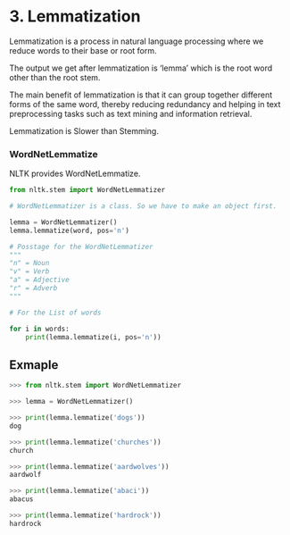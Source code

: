# 3. Lemmatization

Lemmatization is a process in natural language processing where we reduce words to their base or root form. 

The output we get after lemmatization is ‘lemma’ which is the root word other than the root stem.

The main benefit of lemmatization is that it can group together different forms of the same word, thereby reducing redundancy and helping in text preprocessing tasks such as text mining and information retrieval.

Lemmatization is Slower than Stemming.

### WordNetLemmatize

NLTK provides WordNetLemmatize.

```python
from nltk.stem import WordNetLemmatizer

# WordNetLemmatizer is a class. So we have to make an object first.

lemma = WordNetLemmatizer()
lemma.lemmatize(word, pos='n')

# Posstage for the WordNetLemmatizer
"""
"n" = Noun
"v" = Verb
"a" = Adjective
"r" = Adverb
"""

# For the List of words

for i in words:
	print(lemma.lemmatize(i, pos='n'))
```

## Exmaple

```python
>>> from nltk.stem import WordNetLemmatizer

>>> lemma = WordNetLemmatizer()

>>> print(lemma.lemmatize('dogs'))
dog

>>> print(lemma.lemmatize('churches'))
church

>>> print(lemma.lemmatize('aardwolves'))
aardwolf

>>> print(lemma.lemmatize('abaci'))
abacus

>>> print(lemma.lemmatize('hardrock'))
hardrock

```